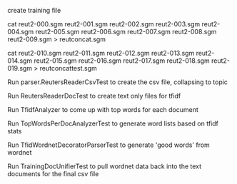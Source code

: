 create training file

cat reut2-000.sgm reut2-001.sgm reut2-002.sgm reut2-003.sgm reut2-004.sgm reut2-005.sgm reut2-006.sgm reut2-007.sgm reut2-008.sgm reut2-009.sgm > reutconcat.sgm

cat reut2-010.sgm reut2-011.sgm reut2-012.sgm reut2-013.sgm reut2-014.sgm reut2-015.sgm reut2-016.sgm reut2-017.sgm reut2-018.sgm reut2-019.sgm > reutconcattest.sgm



Run parser.ReutersReaderCsvTest to create the csv file, collapsing to topic

Run ReutersReaderDocTest to create text only files for tfidf

Run TfidfAnalyzer to come up with top words for each document

Run TopWordsPerDocAnalyzerTest to generate word lists based on tfidf stats

Run TfidWordnetDecoratorParserTest to generate 'good words' from wordnet

Run TrainingDocUnifierTest to pull wordnet data back into the text documents for the final csv file
